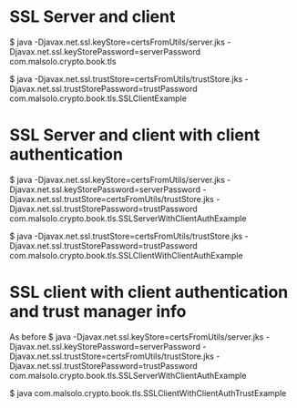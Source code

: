 # SSL Server and client

$ java -Djavax.net.ssl.keyStore=certsFromUtils/server.jks -Djavax.net.ssl.keyStorePassword=serverPassword com.malsolo.crypto.book.tls

$ java -Djavax.net.ssl.trustStore=certsFromUtils/trustStore.jks -Djavax.net.ssl.trustStorePassword=trustPassword com.malsolo.crypto.book.tls.SSLClientExample

# SSL Server and client with client authentication

$ java -Djavax.net.ssl.keyStore=certsFromUtils/server.jks -Djavax.net.ssl.keyStorePassword=serverPassword -Djavax.net.ssl.trustStore=certsFromUtils/trustStore.jks -Djavax.net.ssl.trustStorePassword=trustPassword com.malsolo.crypto.book.tls.SSLServerWithClientAuthExample

$ java -Djavax.net.ssl.trustStore=certsFromUtils/trustStore.jks -Djavax.net.ssl.trustStorePassword=trustPassword com.malsolo.crypto.book.tls.SSLClientWithClientAuthExample 

# SSL client with client authentication and trust manager info

As before
$ java -Djavax.net.ssl.keyStore=certsFromUtils/server.jks -Djavax.net.ssl.keyStorePassword=serverPassword -Djavax.net.ssl.trustStore=certsFromUtils/trustStore.jks -Djavax.net.ssl.trustStorePassword=trustPassword com.malsolo.crypto.book.tls.SSLServerWithClientAuthExample

$ java com.malsolo.crypto.book.tls.SSLClientWithClientAuthTrustExample 
